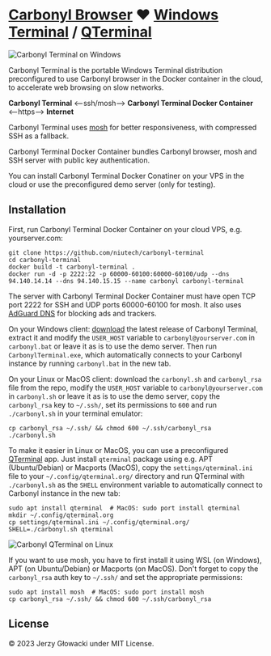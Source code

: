 # [Carbonyl Browser](https://github.com/fathyb/carbonyl) ❤️ [Windows Terminal](https://github.com/microsoft/terminal) / [QTerminal](https://github.com/lxqt/qterminal)

![Carbonyl Terminal on Windows](https://github.com/niutech/carbonyl-terminal/assets/384997/88bb7289-1d34-4664-b574-5f1707549fba)

Carbonyl Terminal is the portable Windows Terminal distribution preconfigured to use Carbonyl browser in the Docker container in the cloud, to accelerate web browsing on slow networks.

**Carbonyl Terminal** ⟵ssh/mosh⟶ **Carbonyl Terminal Docker Container** ⟵https⟶ **Internet**

Carbonyl Terminal uses [mosh](https://mosh.org/) for better responsiveness, with compressed SSH as a fallback.

Carbonyl Terminal Docker Container bundles Carbonyl browser, mosh and SSH server with public key authentication.

You can install Carbonyl Terminal Docker Conatiner on your VPS in the cloud or use the preconfigured demo server (only for testing).

## Installation

First, run Carbonyl Terminal Docker Container on your cloud VPS, e.g. yourserver.com:

```
git clone https://github.com/niutech/carbonyl-terminal
cd carbonyl-terminal
docker build -t carbonyl-terminal .
docker run -d -p 2222:22 -p 60000-60100:60000-60100/udp --dns 94.140.14.14 --dns 94.140.15.15 --name carbonyl carbonyl-terminal
```

The server with Carbonyl Terminal Docker Container must have open TCP port 2222 for SSH and UDP ports 60000-60100 for mosh. It also uses [AdGuard DNS](https://adguard-dns.io/en/public-dns.html) for blocking ads and trackers.

On your Windows client: [download](https://github.com/niutech/carbonyl-terminal/releases) the latest release of Carbonyl Terminal, extract it and modify the `USER_HOST` variable to `carbonyl@yourserver.com` in `carbonyl.bat` or leave it as is to use the demo server. Then run `CarbonylTerminal.exe`, which automatically connects to your Carbonyl instance by running `carbonyl.bat` in the new tab.

On your Linux or MacOS client: download the `carbonyl.sh` and `carbonyl_rsa` file from the repo, modify the `USER_HOST` variable to `carbonyl@yourserver.com` in `carbonyl.sh` or leave it as is to use the demo server, copy the `carbonyl_rsa` key to `~/.ssh/`, set its permissions to `600` and run `./carbonyl.sh` in your terminal emulator:

```
cp carbonyl_rsa ~/.ssh/ && chmod 600 ~/.ssh/carbonyl_rsa
./carbonyl.sh
```

To make it easier in Linux or MacOS, you can use a preconfigured [QTerminal](https://github.com/lxqt/qterminal) app. Just install `qterminal` package using e.g. APT (Ubuntu/Debian) or Macports (MacOS), copy the `settings/qterminal.ini` file to your `~/.config/qterminal.org/` directory and run QTerminal with `./carbonyl.sh` as the `SHELL` environment variable to automatically connect to Carbonyl instance in the new tab:

```
sudo apt install qterminal  # MacOS: sudo port install qterminal
mkdir ~/.config/qterminal.org
cp settings/qterminal.ini ~/.config/qterminal.org/
SHELL=./carbonyl.sh qterminal
```

![Carbonyl QTerminal on Linux](https://github.com/niutech/carbonyl-terminal/assets/384997/0b7ffdd0-507f-4d94-af77-350a515c3f14)

If you want to use mosh, you have to first install it using WSL (on Windows), APT (on Ubuntu/Debian) or Macports (on MacOS). Don't forget to copy the `carbonyl_rsa` auth key to `~/.ssh/` and set the appropriate permissions:

```
sudo apt install mosh  # MacOS: sudo port install mosh
cp carbonyl_rsa ~/.ssh/ && chmod 600 ~/.ssh/carbonyl_rsa
```

## License

© 2023 Jerzy Głowacki under MIT License.
